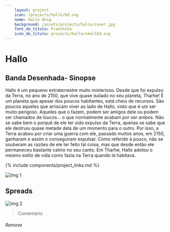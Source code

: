 ```yaml
---
    layout: project
    icon: /projects/hallo/bd.svg
    nome: Hallo Onig
    background: /assets/projects/hallo/cover.jpg
    font_do_titulo: Franchise
    icon_do_titulo: projects/hallo/smallbd.svg
---
```


# Hallo

## Banda Desenhada- Sinopse

Hallo é um pequeno extraterrestre muito misterioso. Desde que foi expulso da Terra, no ano de 2150, que vive quase isolado no seu planeta, Tharhe! É um planeta que apesar dos poucos habitantes, está cheio de recursos. 
São poucos aqueles que arriscam viver ao lado de Hallo, visto que é um ser muito perigoso. Aqueles que o fazem, podem ser amigos dele ou podem ser chamados de loucos... o que normalmente acabam por ser ambos. 
Não se sabe bem o porquê de ele ter sido expulso da Terra, apenas se sabe que ele destruiu quase metade dela de um momento para o outro. Por isso, a Terra acabou por criar uma guerra com ele, passado muitos anos, em 2150, ganharam e assim o conseguiram expulsar.
Como referido á pouco, não se souberam as razões de ele ter feito tal coisa, mas que desde então ele permaneceu bastante calmo no seu canto. 
Em Tharhe, Hallo adotou o mesmo estilo de vida como fazia na Terra quando lá habitava. 


{% include components/project_links.md %}

![Img 1](/assets/projects/hallo/bd/1.jpg)

## Spreads

![Img 2](/assets/projects/hallo/bd/2.jpg)
> Comentário
 
###### Remove